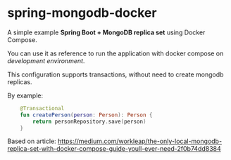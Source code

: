 # spring-mongodb-docker

A simple example **Spring Boot + MongoDB replica set** using Docker Compose.

You can use it as reference to run the application with docker compose on _development environment_.

This configuration supports transactions, without need to create mongodb replicas.

By example:
```kotlin
    @Transactional
    fun createPerson(person: Person): Person {
        return personRepository.save(person)
    }
```

Based on article: https://medium.com/workleap/the-only-local-mongodb-replica-set-with-docker-compose-guide-youll-ever-need-2f0b74dd8384